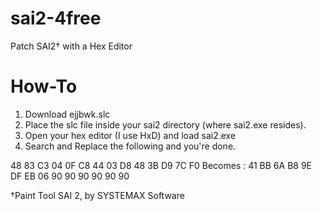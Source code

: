 # sai2-4free
Patch SAI2† with a Hex Editor

# How-To
1. Download ejjbwk.slc
2. Place the slc file inside your sai2 directory (where sai2.exe resides).
3. Open your hex editor (I use HxD) and load sai2.exe
4. Search and Replace the following and you're done.

48 83 C3 04 0F C8 44 03 D8 48 3B D9 7C F0
Becomes :
41 BB 6A B8 9E DF EB 06 90 90 90 90 90 90



†Paint Tool SAI 2, by SYSTEMAX Software
